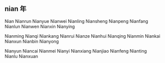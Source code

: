 nian  年
---

Nian Nianrun Nianyue Nianwei Nianling Niansheng Nianpeng Nianfang Nianlun Nianwen Nianxin Nianying 

Nianming Nianqi Niankang Nianrui Nianze Nianhui Nianqing Nianmin Niankai Nianxun Nianbin Nianyong 

Nianyun Niancai Nianmei Nianyi Nianxiang Nianjiao Nianfeng Nianting Nianlu Nianxuan 

